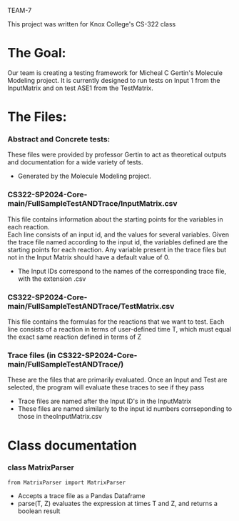 TEAM-7 

This project was written for Knox College's CS-322 class

# The Goal:
Our team is creating a testing framework for Micheal C Gertin's Molecule Modeling project. It is currently designed to run tests 
on Input 1 from the InputMatrix and on test ASE1 from the TestMatrix.


# The Files:
### Abstract and Concrete tests:
These files were provided by professor Gertin to act as theoretical outputs and documentation for a wide variety of tests.
* Generated by the Molecule Modeling project.

### CS322-SP2024-Core-main/FullSampleTestANDTrace/InputMatrix.csv  
This file contains information about the starting points for the variables in each reaction.  
Each line consists of an input id, and the values for several variables. Given the trace file named according to the input id, the variables defined are the starting points for each reaction. Any variable present in the trace files but not in the Input Matrix should have a default value of 0. 
* The Input IDs correspond to the names of the corresponding trace file, with the extension .csv

### CS322-SP2024-Core-main/FullSampleTestANDTrace/TestMatrix.csv  
This file contains the formulas for the reactions that we want to test. Each line consists of a reaction in terms of user-defined time T, which must equal the exact same reaction defined in terms of Z

### Trace files (in CS322-SP2024-Core-main/FullSampleTestANDTrace/)
These are the files that are primarily evaluated. Once an Input and Test are selected, the program will evaluate these traces to see if they pass
* Trace files are named after the Input ID's in the InputMatrix
* These files are named similarly to the input id numbers corrseponding to those in theoInputMatrix.csv


# Class documentation
### class MatrixParser
```from MatrixParser import MatrixParser```
* Accepts a trace file as a Pandas Dataframe
* parse(T, Z) evaluates the expression at times T and Z, and returns a boolean result